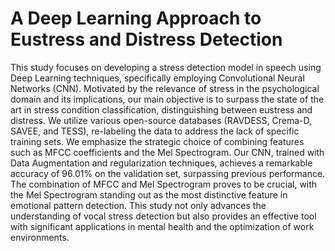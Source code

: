 # A Deep Learning Approach to Eustress and Distress Detection

This study focuses on developing a stress detection model in speech using Deep Learning techniques, specifically employing Convolutional Neural Networks (CNN). Motivated by the relevance of stress in the psychological domain and its implications, our main objective is to surpass the state of the art in stress condition classification, distinguishing between eustress and distress. We utilize various open-source databases (RAVDESS, Crema-D, SAVEE, and TESS), re-labeling the data to address the lack of specific training sets. We emphasize the strategic choice of combining features such as MFCC coefficients and the Mel Spectrogram. Our CNN, trained with Data Augmentation and regularization techniques, achieves a remarkable accuracy of 96.01% on the validation set, surpassing previous performance. The combination of MFCC and Mel Spectrogram proves to be crucial, with the Mel Spectrogram standing out as the most distinctive feature in emotional pattern detection. This study not only advances the understanding of vocal stress detection but also provides an effective tool with significant applications in mental health and the optimization of work environments.






